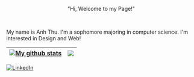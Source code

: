 
<p align="center">"Hi, Welcome to my Page!"</p>

<br />

My name is Anh Thu. I'm a sophomore majoring in computer science. I'm interested in Design and Web!

<!-- Thống kê GitHub -->
| <a href="https://github.com/thuttat/github-readme-stats"><img align="center" src="https://github-readme-stats.vercel.app/api?username=thuttat&show_icons=true&include_all_commits=true&theme=buefy&hide_border=true" alt="My github stats" /></a> | <a href="https://github.com/thuttat/github-readme-stats"><img align="center" src="https://github-readme-stats.vercel.app/api/top-langs/?username=thuttat&layout=compact&theme=buefy&hide_border=true" /></a> |
| ------------- | ------------- |

<!-- Biểu tượng LinkedIn -->
[![LinkedIn](https://img.shields.io/badge/LinkedIn-blue?style=for-the-badge&logo=linkedin&logoColor=white)](https://www.linkedin.com/in/trinh-thi-anh-thu)
